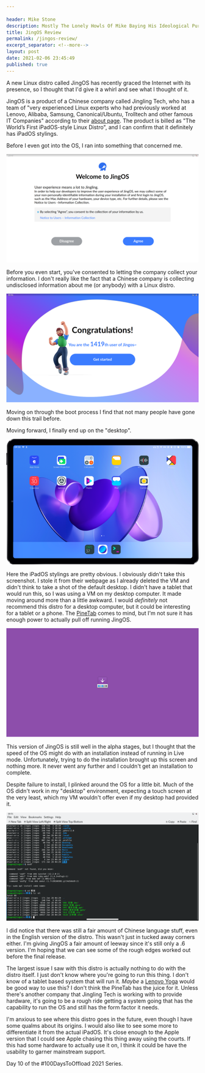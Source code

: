 ```yaml
---

header: Mike Stone
description: Mostly The Lonely Howls Of Mike Baying His Ideological Purity At The Moon
title: JingOS Review
permalink: /jingos-review/
excerpt_separator: <!--more-->
layout: post
date: 2021-02-06 23:45:49
published: true
---
```


A new Linux distro called JingOS has recently graced the Internet with its presence, so I thought that I'd give it a whirl and see what I thought of it.

<!--more-->

JingOS is a product of a Chinese company called Jingling Tech, who has a team of "very experienced Linux experts who had previously worked at Lenovo, Alibaba, Samsung, Canonical/Ubuntu, Trolltech and other famous IT Companies" according to their [about page](https://en.jingos.com/about/). The product is billed as "The World’s First iPadOS-style Linux Distro", and I can confirm that it definitely has iPadOS stylings.

Before I even got into the OS, I ran into something that concerned me.

![](/assets/images/jingos_information_collection.png)

Before you even start, you've consented to letting the company collect your information. I don't really like the fact that a Chinese company is collecting undisclosed information about me (or anybody) with a Linux distro.

![](/assets/images/jingos_user_count.png)

Moving on through the boot process I find that not many people have gone down this trail before.

Moving forward, I finally end up on the "desktop".

![](/assets/images/jingos_desktop_picture.png)

Here the iPadOS stylings are pretty obvious. I obviously didn't take this screenshot. I stole it from their webpage as I already deleted the VM and didn't think to take a shot of the default desktop. I didn't have a tablet that would run this, so I was using a VM on my desktop computer. It made moving around more than a little awkward. I would _definitely_ not recommend this distro for a desktop computer, but it could be interesting for a tablet or a phone. The [PineTab](https://www.pine64.org/pinetab/) comes to mind, but I'm not sure it has enough power to actually pull off running JingOS.

![](/assets/images/jingos_installation_fail.png)

This version of JingOS is still well in the alpha stages, but I thought that the speed of the OS might do with an installation instead of running in Live mode. Unfortunately, trying to do the installation brought up this screen and nothing more. It never went any further and I couldn't get an installation to complete.

Despite failure to install, I plinked around the OS for a little bit. Much of the OS didn't work in my "desktop" environment, expecting a touch screen at the very least, which my VM wouldn't offer even if my desktop had provided it.

![](/assets/images/jingos_nonenglish_stuff.png)

I did notice that there was still a fair amount of Chinese language stuff, even in the English version of the distro. This wasn't just in tucked away corners either. I'm giving JingOS a fair amount of leeway since it's still only a .6 version. I'm hoping that we can see some of the rough edges worked out before the final release.

The largest issue I saw with this distro is actually nothing to do with the distro itself. I just don't know where you're going to run this thing. I don't know of a tablet based system that will run it. _Maybe_ a [Lenovo Yoga](https://www.lenovo.com/us/en/yoga) would be good way to use this? I don't think the PineTab has the juice for it. Unless there's another company that Jingling Tech is working with to provide hardware, it's going to be a rough ride getting a system going that has the capability to run the OS and still has the form factor it needs.

I'm anxious to see where this distro goes in the future, even though I have some qualms about its origins. I would also like to see some more to differentiate it from the actual iPadOS. It's close enough to the Apple version that I could see Apple chasing this thing away using the courts. If this had some hardware to actually use it on, I think it could be have the usability to garner mainstream support.  

Day 10 of the #100DaysToOffload 2021 Series.
